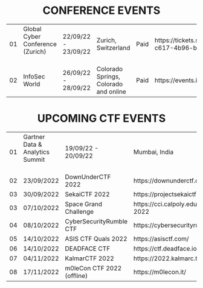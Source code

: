 <!----------------------------------------------------------------------------------------------------------------------------------------------------->

<h1 align="center">CONFERENCE EVENTS</h1>

<table>
    <tr>
        <td>
            01
        </td>
        <td>
            Global Cyber Conference (Zurich)<br><br>
        </td>
        <td>
            22/09/22 - 23/09/22
        </td>
        <td>
            Zurich, Switzerland
        </td>
        <td>
            Paid<br>
        </td>
        <td>
            https://tickets.swisscyberinstitute.com/event/042bcb5e-c617-4b96-badf-8d84ec98e039/regProcessStep1
        </td>
    </tr>
    <tr>
        <td>
            02
        </td>
        <td>
            InfoSec World<br>
        </td>
        <td>
            26/09/22 - 28/09/22
        </td>
        <td>
            Colorado Springs, Colorado and online
        </td>
        <td>
            Paid
        </td>
        <td>
            https://events.infosecworldusa.com/2022event/begin
        </td>
    </tr>
</table>

<!----------------------------------------------------------------------------------------------------------------------------------------------------->

<h1 align="center">UPCOMING CTF EVENTS</h1>

<table>
    <tr>
        <td>
            01
        </td>
        <td>
            Gartner Data &amp; Analytics Summit<br><br>
        </td>
        <td>
            19/09/22 - 20/09/22
        </td>
        <td>
            Mumbai, India
        </td>
        <td>
            Paid
        </td>
        <td>
            https://www.gartner.com/en/conferences/apac/data-analytics-india/register
        </td>
    </tr>
        <td>
            02
        </td>
        <td>
            23/09/2022
        </td>
        <td>
            DownUnderCTF 2022
        </td>
        <td>
            https://downunderctf.com/
        </td>
    </tr>
    <tr>
        <td>
            03
        </td>
        <td>
            30/09/2022
        </td>
        <td>
            SekaiCTF 2022
        </td>
        <td>
            https://projectsekaictf.1a23.studio/
        </td>
    </tr>
    <tr>
        <td>
            03
        </td>
        <td>
            07/10/2022
        </td>
        <td>
            Space Grand Challenge
        </td>
        <td>
            https://cci.calpoly.edu/events/sgc-2022
        </td>
    </tr>
    <tr>
        <td>
            04
        </td>
        <td>
            08/10/2022
        </td>
        <td>
            CyberSecurityRumble CTF
        </td>
        <td>
            https://cybersecurityrumble.de/
        </td>
    </tr>
    <tr>
        <td>
            05
        </td>
        <td>
            14/10/2022
        </td>
        <td>
            ASIS CTF Quals 2022
        </td>
        <td>
            https://asisctf.com/
        </td>
    </tr>
    <tr>
        <td>
            06
        </td>
        <td>
            14/10/2022
        </td>
        <td>
            DEADFACE CTF
        </td>
        <td>
            https://ctf.deadface.io/
        </td>
    </tr>
    <tr>
        <td>
            07
        </td>
        <td>
            04/11/2022
        </td>
        <td>
            KalmarCTF 2022
        </td>
        <td>
            https://2022.kalmarc.tf/
        </td>
    </tr>
    <tr>
        <td>
            08
        </td>
        <td>
            17/11/2022
        </td>
        <td>
            m0leCon CTF 2022 (offline)
        </td>
        <td>
            https://m0lecon.it/
        </td>
    </tr>
</table>

<!----------------------------------------------------------------------------------------------------------------------------------------------------->
